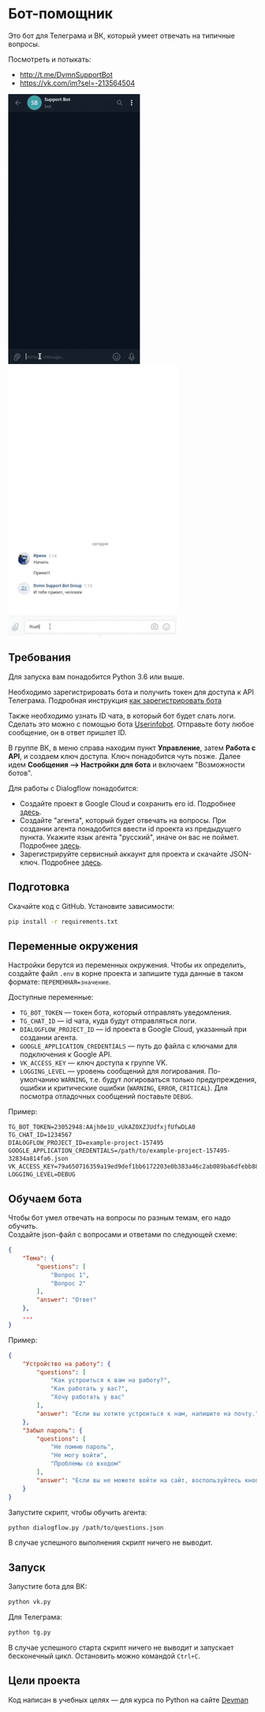 # Бот-помощник

Это бот для Телеграма и ВК, который умеет отвечать на типичные вопросы.

Посмотреть и потыкать:

- <http://t.me/DvmnSupportBot>
- <https://vk.com/im?sel=-213564504>

![Демо Телеграм бот](demo/demo_tg.gif) ![Демо ВК бот](demo/demo_vk.gif)

## Требования

Для запуска вам понадобится Python 3.6 или выше.

Необходимо зарегистрировать бота и получить токен для доступа к API Телеграма. Подробная инструкция [как зарегистрировать бота](https://way23.ru/%D1%80%D0%B5%D0%B3%D0%B8%D1%81%D1%82%D1%80%D0%B0%D1%86%D0%B8%D1%8F-%D0%B1%D0%BE%D1%82%D0%B0-%D0%B2-telegram/)

Также необходимо узнать ID чата, в который бот будет слать логи. Сделать это можно с помощью бота [Userinfobot](https://telegram.me/userinfobot). Отправьте боту любое сообщение, он в ответ пришлет ID.

В группе ВК, в меню справа находим пункт **Управление**, затем **Работа с API**, и создаем ключ доступа. Ключ понадобится чуть позже.
Далее идем **Сообщения ⟶ Настройки для бота** и включаем "Возможности ботов".

Для работы с Dialogflow понадобится:

- Создайте проект в Google Cloud и сохранить его id. Подробнее [здесь](https://cloud.google.com/dialogflow/es/docs/quick/setup#project).
- Создайте "агента", который будет отвечать на вопросы. При создании агента понадобится ввести id проекта из предыдущего пункта. Укажите язык агента "русский", иначе он вас не поймет. Подробнее [здесь](https://cloud.google.com/dialogflow/es/docs/quick/build-agent).
- Зарегистрируйте сервисный аккаунт для проекта и скачайте JSON-ключ. Подробнее [здесь](https://cloud.google.com/docs/authentication/getting-started).

## Подготовка

Скачайте код с GitHub. Установите зависимости:

```sh
pip install -r requirements.txt
```

## Переменные окружения

Настройки берутся из переменных окружения. Чтобы их определить, создайте файл `.env` в корне проекта и запишите туда данные в таком формате: `ПЕРЕМЕННАЯ=значение`.

Доступные переменные:

- `TG_BOT_TOKEN` — токен бота, который отправлять уведомления.
- `TG_CHAT_ID` — id чата, куда будут отправляться логи.
- `DIALOGFLOW_PROJECT_ID` — id проекта в Google Cloud, указанный при создании агента.
- `GOOGLE_APPLICATION_CREDENTIALS` — путь до файла с ключами для подключения к Google API.
- `VK_ACCESS_KEY` — ключ доступа к группе VK.
- `LOGGING_LEVEL` — уровень сообщений для логирования. По-умолчанию  `WARNING`, т.е. будут логироваться только предупреждения, ошибки и критические ошибки (`WARNING`, `ERROR`, `CRITICAL`). Для посмотра отладочных сообщений поставьте `DEBUG`.

Пример:

```env
TG_BOT_TOKEN=23052948:AAjh0e1U_vUkAZ0XZJUdfxjfUfwDLA0
TG_CHAT_ID=1234567
DIALOGFLOW_PROJECT_ID=example-project-157495
GOOGLE_APPLICATION_CREDENTIALS=/path/to/example-project-157495-32834a814fa6.json
VK_ACCESS_KEY=79a650716359a19ed9def1bb6172203e0b383a46c2ab089ba6dfebb88260d41145e9011
LOGGING_LEVEL=DEBUG
```

## Обучаем бота

Чтобы бот умел отвечать на вопросы по разным темам, его надо обучить.  
Создайте json-файл с вопросами и ответами по следующей схеме:

```json
{
    "Тема": {
        "questions": [
            "Вопрос 1",
            "Вопрос 2"
        ],
        "answer": "Ответ"
    },
    ...
}
```

Пример:

```json
{
    "Устройство на работу": {
        "questions": [
            "Как устроиться к вам на работу?",
            "Как работать у вас?",
            "Хочу работать у вас"
        ],
        "answer": "Если вы хотите устроиться к нам, напишите на почту."
    },
    "Забыл пароль": {
        "questions": [
            "Не помню пароль",
            "Не могу войти",
            "Проблемы со входом"
        ],
        "answer": "Если вы не можете войти на сайт, воспользуйтесь кнопкой «Забыли пароль?»"
    }
}
```

Запустите скрипт, чтобы обучить агента:

```bash
python dialogflow.py /path/to/questions.json 
```

В случае успешного выполнения скрипт ничего не выводит.

## Запуск

Запустите бота для ВК:

```sh
python vk.py
```

Для Телеграма:

```sh
python tg.py
```

В случае успешного старта скрипт ничего не выводит и запускает бесконечный цикл. Остановить можно командой `Ctrl+C`.

## Цели проекта

Код написан в учебных целях — для курса по Python на сайте [Devman](https://dvmn.org/modules/chat-bots/)
